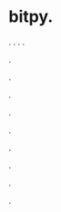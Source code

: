 # bitpy.
.
.
.
.












.






















































.
























.



























.

















































































.































































.































































































.















.










































.
